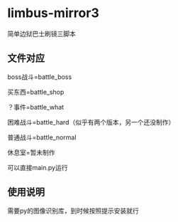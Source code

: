 # limbus-mirror3
简单边狱巴士刷镜三脚本

## 文件对应
boss战斗=battle_boss

买东西=battle_shop

？事件=battle_what

困难战斗=battle_hard（似乎有两个版本，另一个还没制作）

普通战斗=battle_normal

休息室=暂未制作

可以直接main.py运行

## 使用说明
需要py的图像识别库，到时候按照提示安装就行

